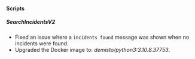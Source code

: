 
#### Scripts
##### SearchIncidentsV2
- Fixed an issue where a `incidents found` message was shown when no incidents were found.
- Upgraded the Docker image to: *demisto/python3:3.10.8.37753*.

